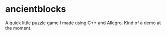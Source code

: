 # ancientblocks
A quick little puzzle game I made using C++ and Allegro. Kind of a demo at the moment.
